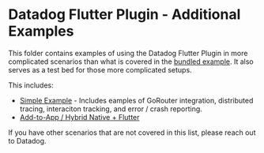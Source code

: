 # Datadog Flutter Plugin - Additional Examples

This folder contains examples of using the Datadog Flutter Plugin in more complicated scenarios than what is covered in the [bundled example](../../packages/datadog_flutter_plugin/example/). It also serves as a test bed for those more complicated setups.

This includes:

* [Simple Example](./simple_example) - Includes eamples of GoRouter integration, distributed tracing, interaciton tracking, and error / crash reporting.
* [Add-to-App / Hybrid Native + Flutter](./native-hybrid-app)


If you have other scenarios that are not covered in this list, please reach out to Datadog.